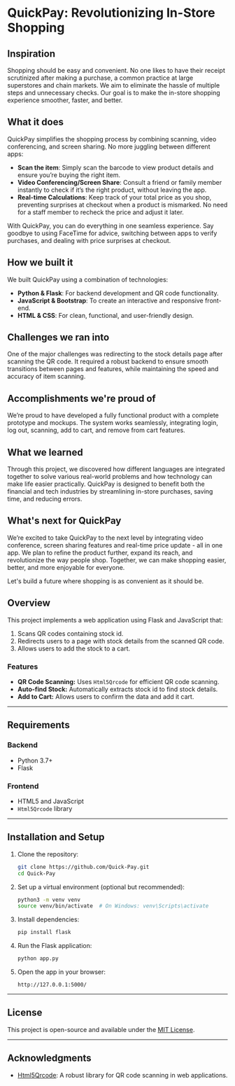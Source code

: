 # QuickPay: Revolutionizing In-Store Shopping

## Inspiration 
Shopping should be easy and convenient. No one likes to have their receipt scrutinized after making a purchase, a common practice at large superstores and chain markets. We aim to eliminate the hassle of multiple steps and unnecessary checks. Our goal is to make the in-store shopping experience smoother, faster, and better.

## What it does
QuickPay simplifies the shopping process by combining scanning, video conferencing, and screen sharing. No more juggling between different apps:
- **Scan the item**: Simply scan the barcode to view product details and ensure you’re buying the right item.
- **Video Conferencing/Screen Share**: Consult a friend or family member instantly to check if it’s the right product, without leaving the app. 
- **Real-time Calculations**: Keep track of your total price as you shop, preventing surprises at checkout when a product is mismarked. No need for a staff member to recheck the price and adjust it later.

With QuickPay, you can do everything in one seamless experience. Say goodbye to using FaceTime for advice, switching between apps to verify purchases, and dealing with price surprises at checkout.

## How we built it
We built QuickPay using a combination of technologies:
- **Python & Flask**: For backend development and QR code functionality.
- **JavaScript & Bootstrap**: To create an interactive and responsive front-end.
- **HTML & CSS**: For clean, functional, and user-friendly design.

## Challenges we ran into
One of the major challenges was redirecting to the stock details page after scanning the QR code. It required a robust backend to ensure smooth transitions between pages and features, while maintaining the speed and accuracy of item scanning.

## Accomplishments we're proud of
We’re proud to have developed a fully functional product with a complete prototype and mockups. The system works seamlessly, integrating login, log out, scanning, add to cart, and remove from cart features.

## What we learned
Through this project, we discovered how different languages are integrated together to solve various real-world problems and how technology can make life easier practically. QuickPay is designed to benefit both the financial and tech industries by streamlining in-store purchases, saving time, and reducing errors.

## What's next for QuickPay
We’re excited to take QuickPay to the next level by integrating video conference, screen sharing features and real-time price update - all in one app. We plan to refine the product further, expand its reach, and revolutionize the way people shop. Together, we can make shopping easier, better, and more enjoyable for everyone.

Let's build a future where shopping is as convenient as it should be.

## Overview
This project implements a web application using Flask and JavaScript that:
1. Scans QR codes containing stock id.
2. Redirects users to a page with stock details  from the scanned QR code.
3. Allows users to add the stock to a cart.

### Features
- **QR Code Scanning:** Uses `Html5Qrcode` for efficient QR code scanning.
- **Auto-find Stock:** Automatically extracts stock id to find stock details.
- **Add to Cart:** Allows users to confirm the data and add it cart.

---

## Requirements

### Backend
- Python 3.7+
- Flask

### Frontend
- HTML5 and JavaScript
- `Html5Qrcode` library

---

## Installation and Setup

1. Clone the repository:
   ```bash
   git clone https://github.com/Quick-Pay.git
   cd Quick-Pay
   ```

2. Set up a virtual environment (optional but recommended):
   ```bash
   python3 -m venv venv
   source venv/bin/activate  # On Windows: venv\Scripts\activate
   ```

3. Install dependencies:
   ```bash
   pip install flask
   ```

4. Run the Flask application:
   ```bash
   python app.py
   ```

5. Open the app in your browser:
   ```
   http://127.0.0.1:5000/
   ```

---

## License
This project is open-source and available under the [MIT License](LICENSE).

---

## Acknowledgments
- [Html5Qrcode](https://github.com/mebjas/html5-qrcode): A robust library for QR code scanning in web applications.

